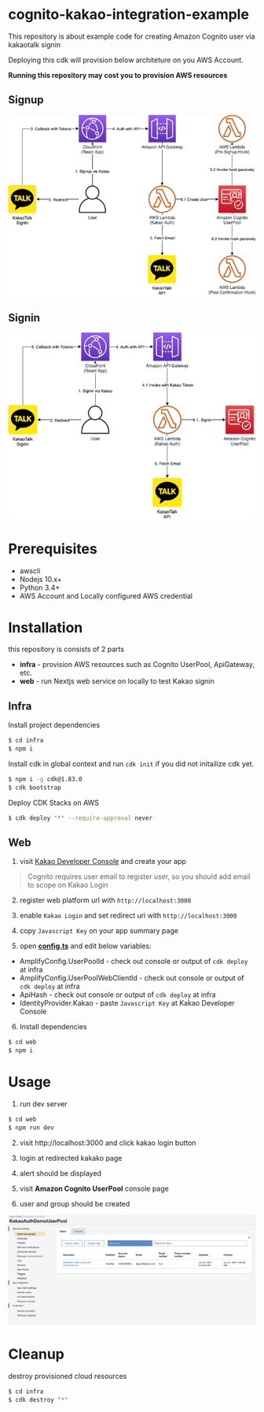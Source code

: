 # cognito-kakao-integration-example

This repository is about example code for creating Amazon Cognito user via kakaotalk signin

Deploying this cdk will provision below architeture on you AWS Account.

**Running this repository may cost you to provision AWS resources**

## Signup
![](/img/signup.png)


## Signin
![](/img/signin.png)

# Prerequisites

- awscli
- Nodejs 10.x+
- Python 3.4+
- AWS Account and Locally configured AWS credential

# Installation

this repository is consists of 2 parts

* **infra** - provision AWS resources such as Cognito UserPool, ApiGateway, etc.
* **web** - run Nextjs web service on locally to test Kakao signin

## Infra

Install project dependencies

```bash
$ cd infra
$ npm i
```

Install cdk in global context and run `cdk init` if you did not initailize cdk yet.

```bash
$ npm i -g cdk@1.83.0
$ cdk bootstrap
```

Deploy CDK Stacks on AWS

```bash
$ cdk deploy "*" --require-approval never
```

## Web

1. visit [Kakao Developer Console](https://developers.kakao.com/console/app) and create your app

> Cognito requires user email to register user, so you should add email to scope on Kakao Login

2. register web platform url with `http://localhost:3000`

3. enable `Kakao Login` and set redirect uri with `http://localhost:3000`

4. copy `Javascript Key` on your app summary page

5. open [**config.ts**](web/lib/interfaces/config.ts) and edit below variables:
  - AmplifyConfig.UserPoolId - check out console or output of `cdk deploy` at infra
  - AmplifyConfig.UserPoolWebClientId - check out console or output of `cdk deploy` at infra
  - ApiHash - check out console or output of `cdk deploy` at infra
  - IdentityProvider.Kakao - paste `Javascript Key` at Kakao Developer Console

6. Install dependencies

```bash
$ cd web
$ npm i
```


# Usage 

1. run dev server

```bash
$ cd web
$ npm run dev
```

2. visit http://localhost:3000 and click kakao login button

3. login at redirected kakako page

4. alert should be displayed

5. visit **Amazon Cognito UserPool** console page

6. user and group should be created

![](/img/user.png)

# Cleanup

destroy provisioned cloud resources

```bash
$ cd infra
$ cdk destroy "*"
```